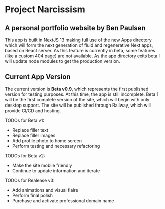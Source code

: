 # Project Narcissism
## A personal portfolio website by Ben Paulsen

This app is built in NextJS 13 making full use of the new Apps directory which will form the next generation of fluid
and regenerative Next apps, based on React server. As this feature is currently in beta, some features (like a custom
404 page) are not available. As the app directory exits beta I will update node modules to get the production version.


## Current App Version

The current version is **Beta v0.9**, which represents the first published version for testing purposes. At this time,
the app is still incomplete. Beta 1 will be the first complete version of the site, which will begin with only desktop
support. The site will be published through Railway, which will provide CI/CD and hosting.


TODOs for Beta v1:

* Replace filler text
* Replace filler images
* Add profile photo to home screen
* Perform testing and necessary refactoring


TODOs for Beta v2:

* Make the site mobile friendly
* Continue to update information and iterate


TODOs for Realease v3:

* Add animations and visual flaire
* Perform final polish
* Purchase and activate professional domain name